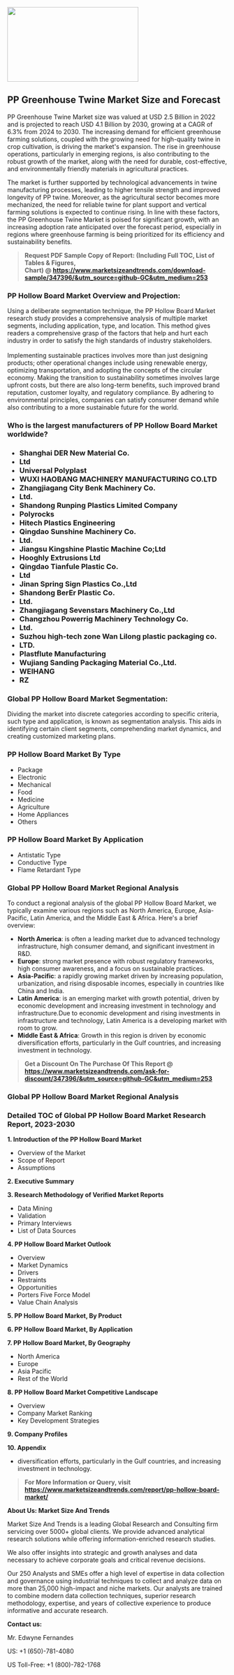 <p><img class="alignnone size-medium wp-image-20088" src="https://ffe5etoiles.com/wp-content/uploads/2024/12/MST1-300x171.png" alt="" width="300" height="171" /></p><h2>PP Greenhouse Twine Market Size and Forecast</h2><p>PP Greenhouse Twine Market size was valued at USD 2.5 Billion in 2022 and is projected to reach USD 4.1 Billion by 2030, growing at a CAGR of 6.3% from 2024 to 2030. The increasing demand for efficient greenhouse farming solutions, coupled with the growing need for high-quality twine in crop cultivation, is driving the market's expansion. The rise in greenhouse operations, particularly in emerging regions, is also contributing to the robust growth of the market, along with the need for durable, cost-effective, and environmentally friendly materials in agricultural practices.</p><p>The market is further supported by technological advancements in twine manufacturing processes, leading to higher tensile strength and improved longevity of PP twine. Moreover, as the agricultural sector becomes more mechanized, the need for reliable twine for plant support and vertical farming solutions is expected to continue rising. In line with these factors, the PP Greenhouse Twine Market is poised for significant growth, with an increasing adoption rate anticipated over the forecast period, especially in regions where greenhouse farming is being prioritized for its efficiency and sustainability benefits.</p></p><blockquote id="" class=""><strong>Request PDF Sample Copy of Report: (Including Full TOC, List of Tables &amp; Figures, Chart)&nbsp;@&nbsp;<strong><a href="https://www.marketsizeandtrends.com/download-sample/347396/&utm_source=github-GC&utm_medium=253" target="_blank">https://www.marketsizeandtrends.com/download-sample/347396/&utm_source=github-GC&utm_medium=253</a></strong></strong></blockquote><h3 id="" class="">PP Hollow Board Market&nbsp;Overview and Projection:</h3><p id="" class="">Using a deliberate segmentation technique, the PP Hollow Board Market research study provides a comprehensive analysis of multiple market segments, including application, type, and location. This method gives readers a comprehensive grasp of the factors that help and hurt each industry in order to satisfy the high standards of industry stakeholders. <br /> <br />Implementing sustainable practices involves more than just designing products; other operational changes include using renewable energy, optimizing transportation, and adopting the concepts of the circular economy. Making the transition to sustainability sometimes involves large upfront costs, but there are also long-term benefits, such improved brand reputation, customer loyalty, and regulatory compliance. By adhering to environmental principles, companies can satisfy consumer demand while also contributing to a more sustainable future for the world.</p><h3 id="" class="">Who is the largest manufacturers of&nbsp;PP Hollow Board Market worldwide?</h3><h3 class=""><p><ul><li>Shanghai DER New Material Co. </li><li> Ltd </li><li> Universal Polyplast </li><li> WUXI HAOBANG MACHINERY MANUFACTURING CO.LTD </li><li> Zhangjiagang City Benk Machinery Co. </li><li> Ltd. </li><li> Shandong Runping Plastics Limited Company </li><li> Polyrocks </li><li> Hitech Plastics Engineering </li><li> Qingdao Sunshine Machinery Co. </li><li> Ltd. </li><li> Jiangsu Kingshine Plastic Machine Co;Ltd </li><li> Hooghly Extrusions Ltd </li><li> Qingdao Tianfule Plastic Co. </li><li> Ltd </li><li> Jinan Spring Sign Plastics Co.,Ltd </li><li> Shandong BerEr Plastic Co. </li><li> Ltd. </li><li> Zhangjiagang Sevenstars Machinery Co.,Ltd </li><li> Changzhou Powerrig Machinery Technology Co. </li><li> Ltd. </li><li> Suzhou high-tech zone Wan Lilong plastic packaging co. </li><li> LTD. </li><li> Plastflute Manufacturing </li><li> Wujiang Sanding Packaging Material Co.,Ltd. </li><li> WEIHANG </li><li> RZ</li></ul></p></h3><h3 id="" class="">Global&nbsp;PP Hollow Board Market Segmentation:</h3><p id="" class="">Dividing the market into discrete categories according to specific criteria, such type and application, is known as segmentation analysis. This aids in identifying certain client segments, comprehending market dynamics, and creating customized marketing plans.</p><h3 id="" class="">PP Hollow Board Market&nbsp;By Type</h3><p><p><ul><li>Package</li><li> Electronic</li><li> Mechanical</li><li> Food</li><li> Medicine</li><li> Agriculture</li><li> Home Appliances</li><li> Others</p></li></ul></p></p><h3 id="" class="">PP Hollow Board Market&nbsp;By Application</h3><p class=""><p><ul><li>Antistatic Type</li><li> Conductive Type</li><li> Flame Retardant Type</li></ul></p></p><h3 id="" class="">Global PP Hollow Board Market Regional Analysis</h3><p id="" class="">To conduct a regional analysis of the global PP Hollow Board Market, we typically examine various regions such as North America, Europe, Asia-Pacific, Latin America, and the Middle East &amp; Africa. Here's a brief overview:</p><ul><li><strong>North America</strong>: is often a leading market due to advanced technology infrastructure, high consumer demand, and significant investment in R&amp;D.</li><li><strong>Europe</strong>: strong market presence with robust regulatory frameworks, high consumer awareness, and a focus on sustainable practices.</li><li><strong>Asia-Pacific</strong>: a rapidly growing market driven by increasing population, urbanization, and rising disposable incomes, especially in countries like China and India.</li><li><strong>Latin America</strong>: is an emerging market with growth potential, driven by economic development and increasing investment in technology and infrastructure.Due to economic development and rising investments in infrastructure and technology, Latin America is a developing market with room to grow.</li><li><strong>Middle East &amp; Africa</strong>: Growth in this region is driven by economic diversification efforts, particularly in the Gulf countries, and increasing investment in technology.</li></ul><blockquote id="" class=""><strong>Get a Discount On The Purchase Of This Report @ <strong><a href="https://www.marketsizeandtrends.com/ask-for-discount/347396/&utm_source=github-GC&utm_medium=253" target="_blank">https://www.marketsizeandtrends.com/ask-for-discount/347396/&utm_source=github-GC&utm_medium=253</a></strong></strong></blockquote><h3 id="" class="">Global PP Hollow Board Market Regional Analysis</h3><h3 id="" class="">Detailed TOC of Global PP Hollow Board Market Research Report, 2023-2030</h3><p id="" class=""><strong>1. Introduction of the PP Hollow Board Market</strong></p><ul><li>Overview of the Market</li><li>Scope of Report</li><li>Assumptions</li></ul><p id="" class=""><strong>2. Executive Summary</strong></p><p id="" class=""><strong>3. Research Methodology of Verified Market Reports</strong></p><ul><li>Data Mining</li><li>Validation</li><li>Primary Interviews</li><li>List of Data Sources</li></ul><p id="" class=""><strong>4. PP Hollow Board Market Outlook</strong></p><ul><li>Overview</li><li>Market Dynamics</li><li>Drivers</li><li>Restraints</li><li>Opportunities</li><li>Porters Five Force Model</li><li>Value Chain Analysis</li></ul><p id="" class=""><strong>5. PP Hollow Board Market, By Product</strong></p><p id="" class=""><strong>6. PP Hollow Board Market, By Application</strong></p><p id="" class=""><strong>7. PP Hollow Board Market, By Geography</strong></p><ul><li>North America</li><li>Europe</li><li>Asia Pacific</li><li>Rest of the World</li></ul><p id="" class=""><strong>8. PP Hollow Board Market Competitive Landscape</strong></p><ul><li>Overview</li><li>Company Market Ranking</li><li>Key Development Strategies</li></ul><p id="" class=""><strong>9. Company Profiles</strong></p><p id="" class=""><strong>10. Appendix</strong></p><ul><li>diversification efforts, particularly in the Gulf countries, and increasing investment in technology.</li></ul><blockquote id="" class=""><strong>For More Information or Query, visit <strong><strong><a href="https://www.marketsizeandtrends.com/report/pp-hollow-board-market/" target="_blank">https://www.marketsizeandtrends.com/report/pp-hollow-board-market/</a></strong></strong></strong></blockquote><p id="" class=""><strong>About Us: Market Size And Trends</strong></p><p id="" class="">Market Size And Trends is a leading Global Research and Consulting firm servicing over 5000+ global clients. We provide advanced analytical research solutions while offering information-enriched research studies.</p><p id="" class="">We also offer insights into strategic and growth analyses and data necessary to achieve corporate goals and critical revenue decisions.</p><p id="" class="">Our 250 Analysts and SMEs offer a high level of expertise in data collection and governance using industrial techniques to collect and analyze data on more than 25,000 high-impact and niche markets. Our analysts are trained to combine modern data collection techniques, superior research methodology, expertise, and years of collective experience to produce informative and accurate research.</p><p id="" class=""><strong>Contact us:</strong></p><p id="" class="">Mr. Edwyne Fernandes</p><p id="" class="">US: +1 (650)-781-4080</p><p id="" class="">US Toll-Free: +1 (800)-782-1768</p>
